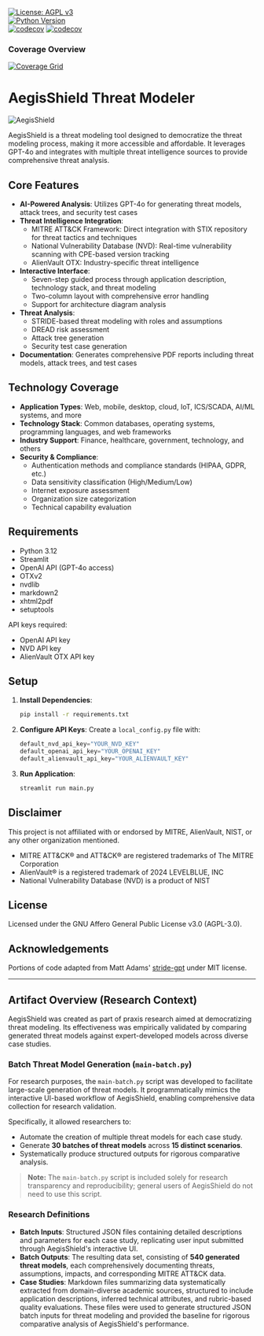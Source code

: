 [![License: AGPL v3](https://img.shields.io/badge/License-AGPL%20v3-blue.svg)](https://www.gnu.org/licenses/agpl-3.0)  
[![Python Version](https://img.shields.io/badge/python-3.9%2B-blue.svg)](https://www.python.org/downloads/)  
[![codecov](https://codecov.io/gh/mgrofsky/AegisShield/branch/main/graph/badge.svg?token=FDBPY65ZYP)](https://codecov.io/gh/mgrofsky/AegisShield)
[![codecov](https://codecov.io/gh/mgrofsky/AegisShield/graph/badge.svg?token=W91TRNEP92)](https://codecov.io/gh/mgrofsky/AegisShield)

### Coverage Overview
[![Coverage Grid](https://codecov.io/gh/mgrofsky/AegisShield/graphs/tree.svg?token=W91TRNEP92)](https://codecov.io/gh/mgrofsky/AegisShield)


# AegisShield Threat Modeler


![AegisShield](aegisshield.png)

AegisShield is a threat modeling tool designed to democratize the threat modeling process, making it more accessible and affordable. It leverages GPT-4o and integrates with multiple threat intelligence sources to provide comprehensive threat analysis.

## Core Features

- **AI-Powered Analysis**: Utilizes GPT-4o for generating threat models, attack trees, and security test cases
- **Threat Intelligence Integration**:
  - MITRE ATT&CK Framework: Direct integration with STIX repository for threat tactics and techniques
  - National Vulnerability Database (NVD): Real-time vulnerability scanning with CPE-based version tracking
  - AlienVault OTX: Industry-specific threat intelligence
- **Interactive Interface**:
  - Seven-step guided process through application description, technology stack, and threat modeling
  - Two-column layout with comprehensive error handling
  - Support for architecture diagram analysis
- **Threat Analysis**:
  - STRIDE-based threat modeling with roles and assumptions
  - DREAD risk assessment
  - Attack tree generation
  - Security test case generation
- **Documentation**: Generates comprehensive PDF reports including threat models, attack trees, and test cases

## Technology Coverage

- **Application Types**: Web, mobile, desktop, cloud, IoT, ICS/SCADA, AI/ML systems, and more
- **Technology Stack**: Common databases, operating systems, programming languages, and web frameworks
- **Industry Support**: Finance, healthcare, government, technology, and others
- **Security & Compliance**: 
  - Authentication methods and compliance standards (HIPAA, GDPR, etc.)
  - Data sensitivity classification (High/Medium/Low)
  - Internet exposure assessment
  - Organization size categorization
  - Technical capability evaluation

## Requirements

- Python 3.12
- Streamlit
- OpenAI API (GPT-4o access)
- OTXv2
- nvdlib
- markdown2
- xhtml2pdf
- setuptools

API keys required:
- OpenAI API key
- NVD API key
- AlienVault OTX API key

## Setup

1. **Install Dependencies**:
   ```sh
   pip install -r requirements.txt
   ```

2. **Configure API Keys**:
   Create a `local_config.py` file with:
   ```python
   default_nvd_api_key="YOUR_NVD_KEY"
   default_openai_api_key="YOUR_OPENAI_KEY"
   default_alienvault_api_key="YOUR_ALIENVAULT_KEY"
   ```

3. **Run Application**:
   ```sh
   streamlit run main.py
   ```

## Disclaimer

This project is not affiliated with or endorsed by MITRE, AlienVault, NIST, or any other organization mentioned.

- MITRE ATT&CK® and ATT&CK® are registered trademarks of The MITRE Corporation
- AlienVault® is a registered trademark of 2024 LEVELBLUE, INC
- National Vulnerability Database (NVD) is a product of NIST

## License

Licensed under the GNU Affero General Public License v3.0 (AGPL-3.0).

## Acknowledgements

Portions of code adapted from Matt Adams' [stride-gpt](https://github.com/mrwadams/stride-gpt) under MIT license.

---

## Artifact Overview (Research Context)

AegisShield was created as part of praxis research aimed at democratizing threat modeling. Its effectiveness was empirically validated by comparing generated threat models against expert-developed models across diverse case studies.

### Batch Threat Model Generation (`main-batch.py`)

For research purposes, the `main-batch.py` script was developed to facilitate large-scale generation of threat models. It programmatically mimics the interactive UI-based workflow of AegisShield, enabling comprehensive data collection for research validation.

Specifically, it allowed researchers to:

- Automate the creation of multiple threat models for each case study.
- Generate **30 batches of threat models** across **15 distinct scenarios**.
- Systematically produce structured outputs for rigorous comparative analysis.

> **Note:** The `main-batch.py` script is included solely for research transparency and reproducibility; general users of AegisShield do not need to use this script.

### Research Definitions

- **Batch Inputs**: Structured JSON files containing detailed descriptions and parameters for each case study, replicating user input submitted through AegisShield's interactive UI.
- **Batch Outputs**: The resulting data set, consisting of **540 generated threat models**, each comprehensively documenting threats, assumptions, impacts, and corresponding MITRE ATT&CK data.
- **Case Studies**: Markdown files summarizing data systematically extracted from domain-diverse academic sources, structured to include application descriptions, inferred technical attributes, and rubric-based quality evaluations. These files were used to generate structured JSON batch inputs for threat modeling and provided the baseline for rigorous comparative analysis of AegisShield's performance.